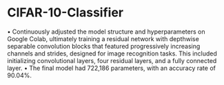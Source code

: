 # CIFAR-10-Classifier

•   Continuously adjusted the model structure and hyperparameters on Google Colab, ultimately training a residual network with depthwise separable convolution blocks that featured progressively increasing channels and strides, designed for image recognition tasks. This included initializing convolutional layers, four residual layers, and a fully connected layer.
•   The final model had 722,186 parameters, with an accuracy rate of 90.04%.
